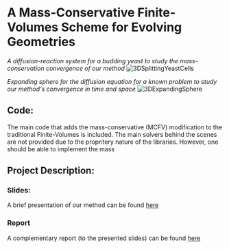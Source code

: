 # A Mass-Conservative Finite-Volumes Scheme for Evolving Geometries 

*A diffusion-reaction system for a budding yeast to study the mass-conservation convergence of our method*
![3DSplittingYeastCells](https://media.giphy.com/media/qq9Gix8DnTe0GAR7T8/giphy.gif)


*Expanding sphere for the diffusion equation for a known problem to study our method's convergence in time and space*
![3DExpandingSphere](https://media.giphy.com/media/YPrm7f3cHO5pDxxdsr/giphy.gif)


## Code:
The main code that adds the mass-conservative (MCFV) modification to the traditional Finite-Volumes is included. The main solvers behind the scenes are not provided due to the propritery nature of the libraries. However, one should be able to implement the mass


## Project Description:

### Slides:
A brief presentation of our method can be found [here](https://merced-my.sharepoint.com/:p:/g/personal/aheydari_ucmerced_edu/EZj435zOaf5PqNHKJbWLXFYBwfjB1jsLoT8e0Wz-5xk7Jw?e=p9hWiG)

### Report 
A complementary report (to the presented slides) can be found [here](https://ucmerced.box.com/s/mef9bvhpj2kp47aodjx0dk66q1cx58be)
